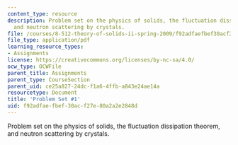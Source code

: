 ```yaml
---
content_type: resource
description: Problem set on the physics of solids, the fluctuation dissipation theorem,
  and neutron scattering by crystals.
file: /courses/8-512-theory-of-solids-ii-spring-2009/f92adfaefbef30acf27e80a2a2e2848d_MIT8_512s09_2004_pset01.pdf
file_type: application/pdf
learning_resource_types:
- Assignments
license: https://creativecommons.org/licenses/by-nc-sa/4.0/
ocw_type: OCWFile
parent_title: Assignments
parent_type: CourseSection
parent_uid: ce25a827-24dc-f1a6-4ffb-a843e24ae14a
resourcetype: Document
title: 'Problem Set #1'
uid: f92adfae-fbef-30ac-f27e-80a2a2e2848d
---
```

Problem set on the physics of solids, the fluctuation dissipation theorem, and neutron scattering by crystals.